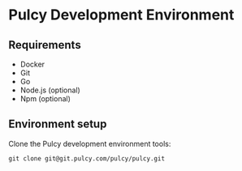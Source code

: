 # Pulcy Development Environment

## Requirements

* Docker
* Git
* Go
* Node.js (optional)
* Npm (optional)

## Environment setup

Clone the Pulcy development environment tools:
```
git clone git@git.pulcy.com/pulcy/pulcy.git
```
